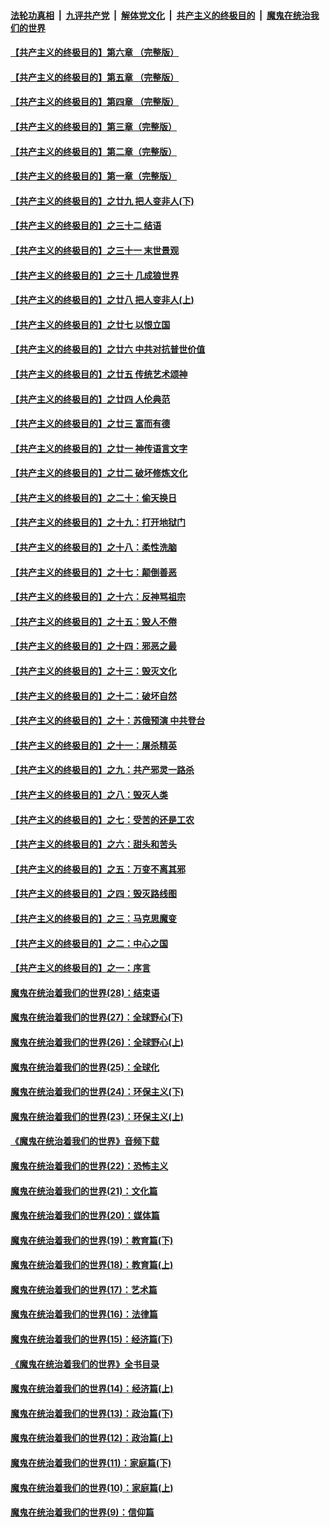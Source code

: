 ####  [法轮功真相](../../../../basic/blob/master/README.md?t=05271931) &nbsp;|&nbsp; [九评共产党](../../../../9ping.md/blob/master/README.md?t=05271931) &nbsp;|&nbsp; [解体党文化](../../../../jtdwh.md/blob/master/README.md?t=05271931)  &nbsp;|&nbsp; [共产主义的终极目的](../../../../gczydzjmd.md/blob/master/README.md?t=05271931) &nbsp;|&nbsp; [魔鬼在统治我们的世界](../../../../mgztzwmdsj.md/blob/master/README.md?t=05271931) 

#### [【共产主义的终极目的】第六章 （完整版）](../pages/nsc422/n11428913.md?t=05271931) 

#### [【共产主义的终极目的】第五章 （完整版）](../pages/nsc422/n11428912.md?t=05271931) 

#### [【共产主义的终极目的】第四章 （完整版）](../pages/nsc422/n11428907.md?t=05271931) 

#### [【共产主义的终极目的】第三章（完整版）](../pages/nsc422/n11428848.md?t=05271931) 

#### [【共产主义的终极目的】第二章（完整版）](../pages/nsc422/n11428831.md?t=05271931) 

#### [【共产主义的终极目的】第一章（完整版）](../pages/nsc422/n11417651.md?t=05271931) 

#### [【共产主义的终极目的】之廿九 把人变非人(下)](../pages/nsc422/n11344140.md?t=05271931) 

#### [【共产主义的终极目的】之三十二 结语](../pages/nsc422/n11360535.md?t=05271931) 

#### [【共产主义的终极目的】之三十一 末世景观](../pages/nsc422/n11351129.md?t=05271931) 

#### [【共产主义的终极目的】之三十 几成狼世界](../pages/nsc422/n11348280.md?t=05271931) 

#### [【共产主义的终极目的】之廿八 把人变非人(上)](../pages/nsc422/n11340492.md?t=05271931) 

#### [【共产主义的终极目的】之廿七 以恨立国](../pages/nsc422/n11336944.md?t=05271931) 

#### [【共产主义的终极目的】之廿六 中共对抗普世价值](../pages/nsc422/n11324785.md?t=05271931) 

#### [【共产主义的终极目的】之廿五 传统艺术颂神](../pages/nsc422/n11296396.md?t=05271931) 

#### [【共产主义的终极目的】之廿四 人伦典范](../pages/nsc422/n11296397.md?t=05271931) 

#### [【共产主义的终极目的】之廿三 富而有德](../pages/nsc422/n11283598.md?t=05271931) 

#### [【共产主义的终极目的】之廿一 神传语言文字](../pages/nsc422/n11263265.md?t=05271931) 

#### [【共产主义的终极目的】之廿二 破坏修炼文化](../pages/nsc422/n11245728.md?t=05271931) 

#### [【共产主义的终极目的】之二十：偷天换日](../pages/nsc422/n11238846.md?t=05271931) 

#### [【共产主义的终极目的】之十九：打开地狱门](../pages/nsc422/n11206376.md?t=05271931) 

#### [【共产主义的终极目的】之十八：柔性洗脑](../pages/nsc422/n11199994.md?t=05271931) 

#### [【共产主义的终极目的】之十七：颠倒善恶](../pages/nsc422/n11179782.md?t=05271931) 

#### [【共产主义的终极目的】之十六：反神骂祖宗](../pages/nsc422/n11166798.md?t=05271931) 

#### [【共产主义的终极目的】之十五：毁人不倦](../pages/nsc422/n11166792.md?t=05271931) 

#### [【共产主义的终极目的】之十四：邪恶之最](../pages/nsc422/n11150249.md?t=05271931) 

#### [【共产主义的终极目的】之十三：毁灭文化](../pages/nsc422/n11135227.md?t=05271931) 

#### [【共产主义的终极目的】之十二：破坏自然](../pages/nsc422/n11135214.md?t=05271931) 

#### [【共产主义的终极目的】之十：苏俄预演 中共登台](../pages/nsc422/n11118424.md?t=05271931) 

#### [【共产主义的终极目的】之十一：屠杀精英](../pages/nsc422/n11118442.md?t=05271931) 

#### [【共产主义的终极目的】之九：共产邪灵一路杀](../pages/nsc422/n11114139.md?t=05271931) 

#### [【共产主义的终极目的】之八：毁灭人类](../pages/nsc422/n11108503.md?t=05271931) 

#### [【共产主义的终极目的】之七：受苦的还是工农](../pages/nsc422/n11101809.md?t=05271931) 

#### [【共产主义的终极目的】之六：甜头和苦头](../pages/nsc422/n11096971.md?t=05271931) 

#### [【共产主义的终极目的】之五：万变不离其邪](../pages/nsc422/n11091285.md?t=05271931) 

#### [【共产主义的终极目的】之四：毁灭路线图](../pages/nsc422/n11086284.md?t=05271931) 

#### [【共产主义的终极目的】之三：马克思魔变](../pages/nsc422/n11061941.md?t=05271931) 

#### [【共产主义的终极目的】之二：中心之国](../pages/nsc422/n11047728.md?t=05271931) 

#### [【共产主义的终极目的】之一：序言](../pages/nsc422/n11086077.md?t=05271931) 

#### [魔鬼在统治着我们的世界(28)：结束语](../pages/nsc422/n10936246.md?t=05271931) 

#### [魔鬼在统治着我们的世界(27)：全球野心(下)](../pages/nsc422/n10928319.md?t=05271931) 

#### [魔鬼在统治着我们的世界(26)：全球野心(上)](../pages/nsc422/n10900318.md?t=05271931) 

#### [魔鬼在统治着我们的世界(25)：全球化](../pages/nsc422/n10788205.md?t=05271931) 

#### [魔鬼在统治着我们的世界(24)：环保主义(下)](../pages/nsc422/n10695307.md?t=05271931) 

#### [魔鬼在统治着我们的世界(23)：环保主义(上)](../pages/nsc422/n10688613.md?t=05271931) 

#### [《魔鬼在统治着我们的世界》音频下载](../pages/nsc422/n10635553.md?t=05271931) 

#### [魔鬼在统治着我们的世界(22)：恐怖主义](../pages/nsc422/n10614727.md?t=05271931) 

#### [魔鬼在统治着我们的世界(21)：文化篇](../pages/nsc422/n10597706.md?t=05271931) 

#### [魔鬼在统治着我们的世界(20)：媒体篇](../pages/nsc422/n10586579.md?t=05271931) 

#### [魔鬼在统治着我们的世界(19)：教育篇(下)](../pages/nsc422/n10564808.md?t=05271931) 

#### [魔鬼在统治着我们的世界(18)：教育篇(上)](../pages/nsc422/n10526970.md?t=05271931) 

#### [魔鬼在统治着我们的世界(17)：艺术篇](../pages/nsc422/n10499093.md?t=05271931) 

#### [魔鬼在统治着我们的世界(16)：法律篇](../pages/nsc422/n10485969.md?t=05271931) 

#### [魔鬼在统治着我们的世界(15)：经济篇(下)](../pages/nsc422/n10469975.md?t=05271931) 

#### [《魔鬼在统治着我们的世界》全书目录](../pages/nsc422/n10464261.md?t=05271931) 

#### [魔鬼在统治着我们的世界(14)：经济篇(上)](../pages/nsc422/n10457370.md?t=05271931) 

#### [魔鬼在统治着我们的世界(13)：政治篇(下)](../pages/nsc422/n10448270.md?t=05271931) 

#### [魔鬼在统治着我们的世界(12)：政治篇(上)](../pages/nsc422/n10444576.md?t=05271931) 

#### [魔鬼在统治着我们的世界(11)：家庭篇(下)](../pages/nsc422/n10440961.md?t=05271931) 

#### [魔鬼在统治着我们的世界(10)：家庭篇(上)](../pages/nsc422/n10435448.md?t=05271931) 

#### [魔鬼在统治着我们的世界(9)：信仰篇](../pages/nsc422/n10432159.md?t=05271931) 


